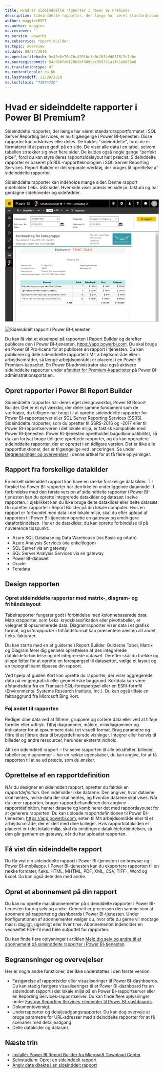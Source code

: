 ```yaml
---
title: Hvad er sideinddelte rapporter i Power BI Premium?
description: Sideinddelte rapporter, der længe har været standardrapportformatet i SQL Server Reporting Services, er nu tilgængelige i Power BI-tjenesten. Disse rapporter kan udskrives eller deles. Du kan styre rapportlayoutet præcist. De viser alle data i en tabel, også selvom tabellen strækker sig over flere sider.
author: maggiesMSFT
ms.author: maggies
ms.reviewer: ''
ms.service: powerbi
ms.subservice: report-builder
ms.topic: overview
ms.date: 09/24/2019
ms.openlocfilehash: 9e49e8e70e7bc499fbcfe0c263bdd8315f2c7dbe
ms.sourcegitcommit: 64c860fcbf2969bf089cec358331a1fc1e0d39a8
ms.translationtype: HT
ms.contentlocale: da-DK
ms.lasthandoff: 11/09/2019
ms.locfileid: "73874720"
---
```

# <a name="what-are-paginated-reports-in-power-bi-premium"></a>Hvad er sideinddelte rapporter i Power BI Premium?

Sideinddelte rapporter, der længe har været standardrapportformatet i SQL Server Reporting Services, er nu tilgængelige i Power BI-tjenesten. Disse rapporter kan udskrives eller deles. De kaldes "sideinddelte", fordi de er formateret til at passe godt på en side. De viser alle data i en tabel, selvom tabellen strækker sig over flere sider. De kaldes også nogle gange "perfekt pixel", fordi du kan styre deres rapportsidelayout helt præcist. Sideinddelte rapporter er baseret på RDL-rapportteknologien i SQL Server Reporting Services. Report Builder er det separate værktøj, der bruges til oprettelse af sideinddelte rapporter. 

Sideinddelte rapporter kan indeholde mange sider. Denne rapport indeholder f.eks. 563 sider. Hver side viser præcis én side pr. faktura og har gentagne sidehoveder og sidefødder.

![Sideinddelt](media/paginated-reports-report-builder-power-bi/power-bi-paginated-wwi-report-page.png)

![Sideinddelt rapport i Power BI-tjenesten](media/report-builder-power-bi/report-builder-get-started-paginated-report.png)

Du kan få vist et eksempel på rapporten i Report Builder og derefter publicere den i Power BI-tjenesten, https://app.powerbi.com. Du skal bruge en Power BI Pro-licens for at publicere en rapport i tjenesten. Du kan publicere og dele sideinddelte rapporter i Mit arbejdsområde eller i arbejdsområder, så længe arbejdsområdet er placeret i en Power BI Premium-kapacitet. En Power BI-administrator skal også aktivere sideinddelte rapporter under [afsnittet for Premium-kapaciteter](service-admin-premium-workloads.md#paginated-reports) på Power BI-administrationsportalen. 

## <a name="create-reports-in-power-bi-report-builder"></a>Opret rapporter i Power BI Report Builder

Sideinddelte rapporter har deres eget designværktøj, Power BI Report Builder. Det er et nyt værktøj, der deler samme fundament som de værktøjer, du tidligere har brugt til at oprette sideinddelte rapporter for Power BI-rapportserver eller SQL Server Reporting Services (SSRS). Sideinddelte rapporter, som du opretter til SSRS-2016 og -2017 eller til Power BI-rapportserveren i det lokale miljø, er faktisk kompatible med Power BI-tjenesten. Power BI-tjenesten opretholder bagudkompatibilitet, så du kan fortsat bruge tidligere oprettede rapporter, og du kan opgradere sideinddelte rapporter, der er oprettet i en tidligere version. Det er ikke alle rapportfunktioner, der er tilgængelige ved lanceringen. Se under [Begrænsninger og overvejelser](#limitations-and-considerations) i denne artikel for at få flere oplysninger.
     
## <a name="report-from-a-variety-of-data-sources"></a>Rapport fra forskellige datakilder

En enkelt sideinddelt rapport kan have en række forskellige datakilder. Til forskel fra Power BI-rapporter har den ikke en underliggende datamodel. I forbindelse med den første version af sideinddelte rapporter i Power BI-tjenesten kan du oprette integrerede datakilder og datasæt i selve rapporten. I øjeblikket kan du ikke bruge delte datakilder eller delte datasæt. Du opretter rapporter i Report Builder på din lokale computer. Hvis en rapport er forbundet med data i det lokale miljø, skal du efter upload af rapporten til Power BI-tjenesten oprette en gateway og omdirigere dataforbindelsen. Her er de datakilder, du kan oprette forbindelse til på nuværende tidspunkt:

- Azure SQL Database og Data Warehouse (via Basic og oAuth)
- Azure Analysis Services (via enkeltlogon)
- SQL Server via en gateway
- SQL Server Analysis Services via en gateway
- Power BI-datasæt
- Oracle
- Teradata

## <a name="design-your-report"></a>Design rapporten  

### <a name="create-paginated-reports-with-matrix-chart-and-free-form-layouts"></a>Opret sideinddelte rapporter med matrix-, diagram- og frihåndslayout

Tabelrapporter fungerer godt i forbindelse med kolonnebaserede data. Matrixrapporter, som f.eks. krydsklassifikation eller pivottabeller, er velegnet til opsummerede data. Diagramrapporter viser data i et grafisk format, og *listerapporter* i frihåndsformat kan præsentere næsten alt andet, f.eks. fakturaer. 
  
Du kan starte med en af guiderne i Report Builder. Guiderne Tabel, Matrix og Diagram fører dig gennem oprettelsen af den integrerede datakildeforbindelse og det integrerede datasæt. Derefter skal du trække og slippe felter for at oprette en forespørgsel til datasættet, vælge et layout og en typografi samt tilpasse din rapport.  
  
Ved hjælp af guiden Kort kan oprette du rapporter, der viser aggregerede data på en geografisk eller geometriske baggrund. Kortdata kan være afstandsdata fra en Transact-SQL-forespørgsel eller en ESRI-formfil (Environmental Systems Research Institute, Inc.). Du kan også tilføje en feltbaggrund fra Microsoft Bing Kort.  

### <a name="add-more-to-your-report"></a>Føj andet til rapporten

Rediger dine data ved at filtrere, gruppere og sortere data eller ved at tilføje formler eller udtryk. Tilføj diagrammer, målere, minidiagrammer og indikatorer for at opsummere data i et visuelt format.  Brug parametre og filtre til at filtrere data til brugerdefinerede visninger. Integrer eller henvis til billeder og andre ressourcer, herunder eksternt indhold.  

Alt i en sideinddelt rapport – fra selve rapporten til alle tekstfelter, billeder, tabeller og diagrammer – har en række egenskaber, du kan angive, for at få rapporten til at se ud præcis, som du ønsker.

## <a name="creating-a-report-definition"></a>Oprettelse af en rapportdefinition

Når du designer en sideinddelt rapport, opretter du faktisk en *rapportdefinition*. Den indeholder ikke dataene. Den angiver, hvor dataene skal hentes, hvilke data der skal hentes, og hvordan dataene skal vises. Når du kører rapporten, bruger rapportbehandleren den angivne rapportdefinition, henter dataene og kombinerer det med rapportlayoutet for at generere rapporten. Du kan uploade rapportdefinitionen til Power BI-tjenesten, https://app.powerbi.com, enten til Mit arbejdsområde eller til et arbejdsområde, der er delt med dine kolleger. Hvis rapportdatakilden er placeret er i det lokale miljø, skal du omdirigere datakildeforbindelsen, så den går gennem en gateway, når du har uploadet rapporten. 

## <a name="view-your-paginated-report"></a>Få vist din sideinddelte rapport
Du får vist din sideinddelte rapport i Power BI-tjenesten i en browser og i Power BI-mobilapps. I Power BI-tjenesten kan du eksportere rapporten til en række formater, f.eks. HTML, MHTML, PDF, XML, CSV, TIFF-, Word og Excel. Du kan også dele den med andre.  

## <a name="create-a-subscription-to-your-report"></a>Opret et abonnement på din rapport

Du kan nu oprette mailabonnementer på sideinddelte rapporter i Power BI-tjenesten for dig selv og andre. Generelt er processen den samme som at abonnere på rapporter og dashboards i Power BI-tjenesten. Under konfigurationen af abonnementer vælger du, hvor ofte du gerne vil modtage mails: dagligt, ugentligt eller hver time. Abonnementet indeholder en vedhæftet PDF-fil med hele outputtet for rapporten.

Du kan finde flere oplysninger i artiklen [Meld dig selv og andre til et abonnement på sideinddelte rapporter i Power BI-tjenesten](paginated-reports-subscriptions.md). 

## <a name="limitations-and-considerations"></a>Begrænsninger og overvejelser

Her er nogle andre funktioner, der ikke understøttes i den første version:

- Fastgørelse af rapportsider eller visualiseringer til Power BI-dashboards. Du kan stadig fastgøre visualiseringer til et Power BI-dashboard fra en sideinddelt rapport i det lokale miljø på en Power BI-rapportserver eller en Reporting Services-rapportserver. Du kan finde flere oplysninger under [Fastgør Reporting Services-elementer til Power BI-dashboards](https://docs.microsoft.com/sql/reporting-services/pin-reporting-services-items-to-power-bi-dashboards).
- Dokumentoversigt.
- Underrapporter og detaljeadgangsrapporter.  Du kan dog overveje at bruge parametre for URL-adresser med sideinddelte rapporter for at få scenarier med detaljeadgang.
- Delte datakilder og datasæt.

 
## <a name="next-steps"></a>Næste trin

- [Installér Power BI Report Builder fra Microsoft Download Center](https://go.microsoft.com/fwlink/?linkid=2086513)
- [Selvstudium: Opret en sideinddelt rapport](paginated-reports-quickstart-aw.md)
- [Angiv data direkte i en sideinddelt rapport](paginated-reports-enter-data.md)

  

